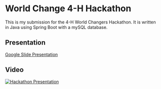 # World Change 4-H Hackathon

This is my submission for the 4-H World Changers Hackathon. It is written in Java using Spring Boot with a mySQL database.

## Presentation
[Google Slide Presentation](https://docs.google.com/presentation/d/1hczQGy22U6x6zS7TXA_t4OtYSkjCxrD43w3vP639Mv8/edit?usp=sharing)

## Video
[![Hackathon Presentation](https://img.youtube.com/vi/tOEcBkuQ7XI/0.jpg)](https://youtu.be/tOEcBkuQ7XI "Hackathon Presentation")
